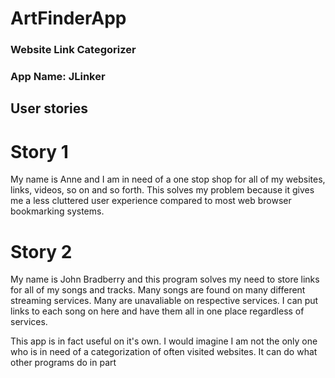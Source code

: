 # ArtFinderApp

### Website Link Categorizer
### App Name: JLinker

 ## User stories
  
 # Story 1
 
 My name is Anne and I am in need of a one stop shop for all of my websites, links, videos, so on and so forth.
 This solves my problem because it gives me a less cluttered user experience compared to most
 web browser bookmarking systems.
 
 # Story 2
 
 My name is John Bradberry and this program solves my need to store links for all of my songs and tracks. Many songs
 are found on many different streaming services. Many are unavaliable on respective services.
 I can put links to each song on here and have them all in one place regardless of services.
 
 This app is in fact useful on it's own. I would imagine I am not the only one
 who is in need of a categorization of often visited websites. It can do what other programs do in part
 

